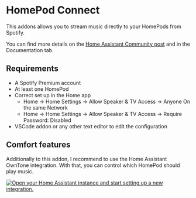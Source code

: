 # HomePod Connect

This addons allows you to stream music directly to your HomePods from Spotify.

You can find more details on the [Home Assistant Community post](https://community.home-assistant.io/t/homepod-connect-spotify-on-homepods-with-spotify-connect/482227) and in the Documentation tab.

## Requirements
- A Spotify Premium account
- At least one HomePod
- Correct set up in the Home app
  - Home -> Home Settings -> Allow Speaker & TV Access -> Anyone On the same Network
  - Home -> Home Settings -> Allow Speaker & TV Access -> Require Password: Disabled
- VSCode addon or any other text editor to edit the configuration

## Comfort features
Additionally to this addon, I recommend to use the Home Assistant OwnTone integration. With that, you can control which HomePod should play music.

[![Open your Home Assistant instance and start setting up a new integration.](https://my.home-assistant.io/badges/config_flow_start.svg)](https://my.home-assistant.io/redirect/config_flow_start/?domain=forked_daapd)

<!-- Second, there is a blueprint that allows you to automatically play music in a room as soon as someone enters it.
You can find it in the Home Assistant Community. -->
